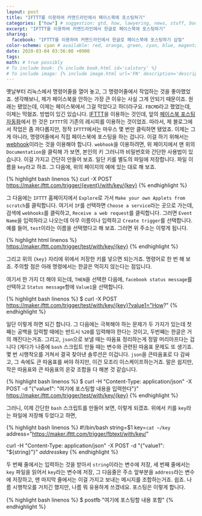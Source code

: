 ```yaml
---
layout: post
title: "IFTTT를 이용하여 커맨드라인에서 페이스북에 포스팅하기"
categories: ["how"] # suggestion: gtd, how, lawyering, news, stuff, books
excerpt: "IFTTT를 이용하여 커맨드라인에서 한글로 페이스북에 포스팅하기"
sharing:
  facebook: "IFTTT를 이용하여 커맨드라인에서 한글로 페이스북에 포스팅하기 삽질"
color-scheme: cyan # available: red, orange, green, cyan, blue, magenta, brown 
date: 2020-03-04 03:56:08 +0900
tags: 
math: # true possibly
# To include book: {% include book.html id='calstory' %}
# To include image: {% include image.html url='FN' description='description' alt='alt' %}
---
```


옛날부터 리눅스에서 명령어줄을 열어 놓고, 그 명령어줄에서 작업하는 것을 좋아했었죠.  생각해보니, 제가 페이스북을 안하는 가장 큰 이유는 사실 그게 안되기 때문이죠. 원래는 됐었는데, 이제는 페이스북에서 그걸 막았다고 하더라구요. `FBCMD`라고 했었는데, 이제는 막혔죠. 방법이 있긴 있습니다. [IFTTT](https://ifttt.com)을 이용하는 것인데, 앞의 [페이스북 포스팅 자동화](/blog/2020/03/facebook-sharing.html)에서 한 것은 `IFTTT`의 기존의 레시피를 이용하는 것이었죠. 따라서, 제 블로그에서 작업은 좀 까다롭지만, 정작 `IFTTT`에서는 마우스 몇 번만 클릭하면 됐었죠. 이제는 그게 아니라, 명령어줄에서 직접 페이스북에 포스팅을 하는 겁니다. 이걸 하기 위해서는 [webhook](https://ifttt.com/maker_webhooks)이라는 것을 이용해야 합니다. `webhook`을 이용하려면, 위 페이지에서 맨 위의 `Documentation`을 클릭해 가 보면, 본인의 키 그러니까 비밀번호와 간단한 사용법이 있습니다. 이걸 가지고 간단히 만들어 보죠.  일단 키를 별도의 파일에 저장합니다. 파일 이름을 `key`라고 하죠. 그 다음에, 위의 페이지의 예에 있는 대로 해 보죠.

{% highlight bash linenos %}
curl -X POST https://maker.ifttt.com/trigger/{event}/with/key/{key}
{% endhighlight %}

그 다음에는 `IFTTT` 홈페이지에서 `Explore`로 가서 `Make your own Applets from scratch`를 클릭합니다. 여기서 `IF`를 선택하면 `Choose a service`라는 곳으로 가는데, 검색에 `webhooks`를 클릭하고, `Receive a web request`를 클릭합니다. 그러면 `Event Name`을 입력하라고 나오는데 아무 이름이나 입력하고 `Create trigger`를 선택합니다. 예를 들어, `test`이라는 이름을 선택했다고 해 보죠. 그러면 위 주소는 이렇게 됩니다.

{% highlight html linenos %}
https://maker.ifttt.com/trigger/test/with/key/{key}
{% endhighlight %}

그리고 위의 `{key}` 자리에 위에서 저장한 키를 넣으면 되는거죠. 명령어로 한 번 해 보죠. 주의할 점은 아래 명령에서는 한글은 먹히지 않는다는 점입니다.

여기서 한 가지 더 해야 되는데, `THEN`을 선택한 다음에, `facebook status message`를 선택하고 `Status message`항에 `Value1`을 선택합니다.

{% highlight bash linenos %}
$ curl -X POST https://maker.ifttt.com/trigger/test/with/key/{key}?value1="How?"
{% endhighlight %}

일단 이렇게 하면 되긴 합니다. 그 다음에는 극복해야 하는 문제가 두 가지가 있는데 첫째는 공백을 입력할 때에는 반드시 `%20`를 입력해야 한다는 것이고, 두번째는 한글은 거의 깨진다는거죠. 그리고, `json`으로 보낼 때는 따옴표 정리하는게 정말 머리아프다는 겁니다 (게다가 나중에 `bash` 스크립트 만들 때는 변수와 관련된 따옴표 문제도 또 생기죠. 몇 번 시행착오를 거쳐서 결국 찾아낸 솔루션은 이겁니다. `json`을 큰따옴표로 다 감싸고, 그 속에도 큰 따옴표를 써야 하지만, 이건 모조리 이스케이프하는거죠. 말은 쉽지만, 작은 따옴표와 큰 따옴표의 온갖 조합을 다 해본 것 같습니다.

{% highlight bash linenos %}
$ curl -H "Content-Type: application/json" -X POST -d "{\"value1\": \"여기에 포스팅할 내용을 입력한다\"}" https://maker.ifttt.com/trigger/test/with/key/{key}
{% endhighlight %}

그러니, 이제 간단한 `bash` 스크립트를 만들어 보면, 이렇게 되겠죠. 위에서 키를 `key`라는 파일에 저장해 두었다고 하면,

{% highlight bash linenos %}
#!/bin/bash
string=$1
key=`cat ~/key`
address="https://maker.ifttt.com/trigger/fbtext/with/key/"

curl -H "Content-Type: application/json" -X POST -d "{\"value1\": \"${string}\"}" $address$key
{% endhighlight %}

두 번째 줄에서는 입력하는 것을 받아서 `string`이라는 변수에 저장, 세 번째 줄에서는 `key` 파일을 읽어서 `key`라는 변수에 저장, 그 다음줄은 주소 앞부분을 `address`라는 변수에 저장하고, 맨 마지막 줄에서는 이걸 가지고 보내는 메시지를 조합하는거죠. 쉽죠. 나름 시행착오를 거치긴 했지만, 나름 뭐 유용하게 쓰겠네요. 포스팅은 이렇게 합니다.

{% highlight bash linenos %}
$ postfb "여기에 포스팅할 내용 포함"
{% endhighlight %}